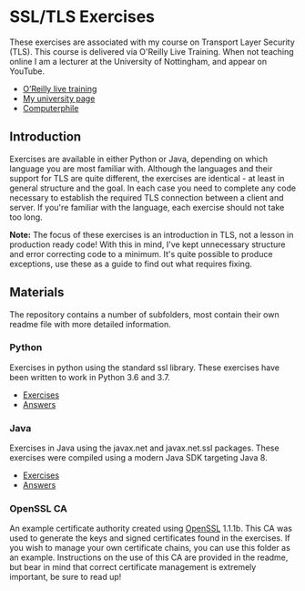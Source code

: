 # SSL/TLS Exercises

These exercises are associated with my course on Transport Layer Security (TLS). This course is delivered via O'Reilly Live Training. When not teaching online I am a lecturer at the University of Nottingham, and appear on YouTube.

- [O’Reilly live training](https://www.oreilly.com/live-training/)
- [My university page](https://www.nottingham.ac.uk/research/groups/cvl/people/michael.pound)
- [Computerphile](https://youtube.com/computerphile)

## Introduction
Exercises are available in either Python or Java, depending on which language you are most familiar with. Although the languages and their support for TLS are quite different, the exercises are identical - at least in general structure and the goal. In each case you need to complete any code necessary to establish the required TLS connection between a client and server. If you're familiar with the language, each exercise should not take too long.

**Note:** The focus of these exercises is an introduction in TLS, not a lesson in production ready code! With this in mind, I've kept unnecessary structure and error correcting code to a minimum. It's quite possible to produce exceptions, use these as a guide to find out what requires fixing.

## Materials
The repository contains a number of subfolders, most contain their own readme file with more detailed information.
### Python
Exercises in python using the standard ssl library. These exercises have been written to work in Python 3.6 and 3.7.
- [Exercises](./python/)
- [Answers](answers/python/)

### Java
Exercises in Java using the javax.net and javax.net.ssl packages. These exercises were compiled using a modern Java SDK targeting Java 8.
- [Exercises](./java/)
- [Answers](answers/java/)

### OpenSSL CA
An example certificate authority created using [OpenSSL](https://www.openssl.org/) 1.1.1b. This CA was used to generate the keys and signed certificates found in the exercises. If you wish to manage your own certificate chains, you can use this folder as an example. Instructions on the use of this CA are provided in the readme, but bear in mind that correct certificate management is extremely important, be sure to read up!
